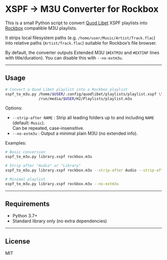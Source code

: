 # XSPF → M3U Converter for Rockbox

This is a small Python script to convert [Quod Libet](https://quodlibet.readthedocs.io/) XSPF playlists into [Rockbox](https://www.rockbox.org/) compatible M3U playlists.  

It strips local filesystem paths (e.g. `/home/user/Music/Artist/Track.flac`) into relative paths (`Artist/Track.flac`) suitable for Rockbox’s file browser.

By default, the converter outputs Extended M3U (`#EXTM3U` and `#EXTINF` lines with title/duration). You can disable this with `--no-extm3u`.

---

## Usage

```bash
# Convert a Quod Libet playlist into a Rockbox playlist
xspf_to_m3u.py /home/$USER/.config/quodlibet/playlists/playlist.xspf \\
               /run/media/$USER/H2/Playlists/playlist.m3u
```

Options:

- `--strip-after NAME` : Strip all leading folders up to and including `NAME` (default: `Music`).  
  Can be repeated, case-insensitive.
- `--no-extm3u` : Output a minimal plain M3U (no extended info).

Examples:

```bash
# Basic conversion
xspf_to_m3u.py library.xspf rockbox.m3u

# Strip after "Audio" or "Library"
xspf_to_m3u.py library.xspf rockbox.m3u --strip-after Audio --strip-after Library

# Minimal playlist
xspf_to_m3u.py library.xspf rockbox.m3u --no-extm3u
```

---

## Requirements
- Python 3.7+
- Standard library only (no extra dependencies)

---

## License
MIT
